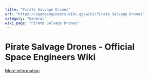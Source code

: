 ```yaml
---
title: "Pirate Salvage Drones"
url: "https://spaceengineers.wiki.gg/wiki/Pirate_Salvage_Drones"
category: "General"
wiki_page: "Pirate Salvage Drones"
---
```


# Pirate Salvage Drones - Official Space Engineers Wiki

[More information](https://www.indie.io/privacy-policy)